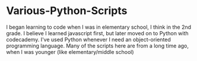 # Various-Python-Scripts
I began learning to code when I was in elementary school, I think in the 2nd grade. I believe I learned javascript first, but later moved on to Python with codecademy. I've used Python whenever I need an object-oriented programming language.
Many of the scripts here are from a long time ago, when I was younger (like elementary/middle school)

